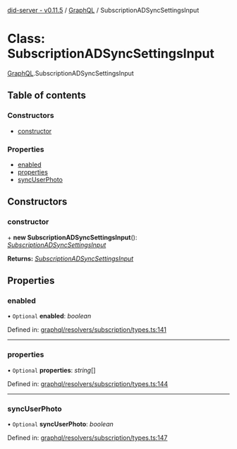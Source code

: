 [did-server - v0.11.5](../README.md) / [GraphQL](../modules/graphql.md) / SubscriptionADSyncSettingsInput

# Class: SubscriptionADSyncSettingsInput

[GraphQL](../modules/graphql.md).SubscriptionADSyncSettingsInput

## Table of contents

### Constructors

- [constructor](graphql.subscriptionadsyncsettingsinput.md#constructor)

### Properties

- [enabled](graphql.subscriptionadsyncsettingsinput.md#enabled)
- [properties](graphql.subscriptionadsyncsettingsinput.md#properties)
- [syncUserPhoto](graphql.subscriptionadsyncsettingsinput.md#syncuserphoto)

## Constructors

### constructor

\+ **new SubscriptionADSyncSettingsInput**(): [*SubscriptionADSyncSettingsInput*](graphql.subscriptionadsyncsettingsinput.md)

**Returns:** [*SubscriptionADSyncSettingsInput*](graphql.subscriptionadsyncsettingsinput.md)

## Properties

### enabled

• `Optional` **enabled**: *boolean*

Defined in: [graphql/resolvers/subscription/types.ts:141](https://github.com/Puzzlepart/did/blob/dev/server/graphql/resolvers/subscription/types.ts#L141)

___

### properties

• `Optional` **properties**: *string*[]

Defined in: [graphql/resolvers/subscription/types.ts:144](https://github.com/Puzzlepart/did/blob/dev/server/graphql/resolvers/subscription/types.ts#L144)

___

### syncUserPhoto

• `Optional` **syncUserPhoto**: *boolean*

Defined in: [graphql/resolvers/subscription/types.ts:147](https://github.com/Puzzlepart/did/blob/dev/server/graphql/resolvers/subscription/types.ts#L147)
